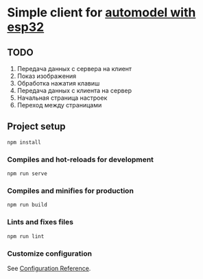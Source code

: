 # Simple client for [automodel with esp32](https://github.com/Mogreine/CarProject)

## TODO
1. Передача данных с сервера на клиент
2. Показ изображения
3. Обработка нажатия клавиш
4. Передача данных с клиента на сервер
5. Начальная страница настроек
6. Переход между страницами

## Project setup
```
npm install
```

### Compiles and hot-reloads for development
```
npm run serve
```

### Compiles and minifies for production
```
npm run build
```

### Lints and fixes files
```
npm run lint
```

### Customize configuration
See [Configuration Reference](https://cli.vuejs.org/config/).
